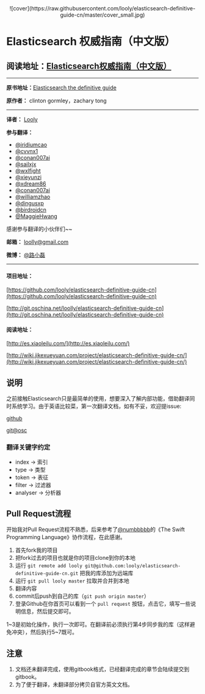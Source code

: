 <center>![cover](https://raw.githubusercontent.com/looly/elasticsearch-definitive-guide-cn/master/cover_small.jpg)</center>

# Elasticsearch 权威指南（中文版）

## 阅读地址：[Elasticsearch权威指南（中文版）](http://es.xiaoleilu.com/)

----------------------------------------

**原书地址：**[Elasticsearch the definitive guide](https://github.com/elasticsearch/elasticsearch-definitive-guide)

**原作者：** clinton gormley，zachary tong

----------------------------------------

**译者：** [Looly](http://www.xiaoleilu.com)

**参与翻译：**
* [@iridiumcao](https://github.com/iridiumcao)
* [@cvvnx1](https://github.com/cvvnx1)
* [@conan007ai](https://github.com/conan007ai)
* [@sailxjx](https://github.com/sailxjx)
* [@wxlfight](https://github.com/wxlfight)
* [@xieyunzi](https://github.com/xieyunzi)
* [@xdream86](https://github.com/xdream86)
* [@conan007ai](https://github.com/conan007ai)
* [@williamzhao](https://github.com/williamzhao)
* [@dingusxp](https://github.com/dingusxp)
* [@birdroidcn](https://github.com/birdroidcn)
* [@MaggieHwang](https://github.com/MaggieHwang)

感谢参与翻译的小伙伴们~~

**邮箱：** loolly@gmail.com

**微博：** [@路小磊](http://weibo.com/loolly)

----------------------------------------

#### 项目地址：

[https://github.com/looly/elasticsearch-definitive-guide-cn](https://github.com/looly/elasticsearch-definitive-guide-cn)

[http://git.oschina.net/loolly/elasticsearch-definitive-guide-cn](http://git.oschina.net/loolly/elasticsearch-definitive-guide-cn)

#### 阅读地址：

[http://es.xiaoleilu.com/](http://es.xiaoleilu.com/)

[http://wiki.jikexueyuan.com/project/elasticsearch-definitive-guide-cn/](http://wiki.jikexueyuan.com/project/elasticsearch-definitive-guide-cn/)

## 说明
之前接触Elasticsearch只是最简单的使用，想要深入了解内部功能，借助翻译同时系统学习。由于英语比较菜，第一次翻译文档，如有不妥，欢迎提issue:

[github](https://github.com/looly/elasticsearch-definitive-guide-cn)

[git@osc](http://git.oschina.net/loolly/elasticsearch-definitive-guide-cn/issues)

### 翻译关键字约定
* index -> 索引
* type -> 类型
* token -> 表征
* filter -> 过滤器
* analyser -> 分析器

## Pull Request流程

开始我对Pull Request流程不熟悉，后来参考了[@numbbbbb](https://github.com/numbbbbb)的《The Swift Programming Language》协作流程，在此感谢。

1. 首先fork我的项目
2. 把fork过去的项目也就是你的项目clone到你的本地
3. 运行 `git remote add looly git@github.com:looly/elasticsearch-definitive-guide-cn.git` 把我的库添加为远端库
4. 运行 `git pull looly master` 拉取并合并到本地
5. 翻译内容
6. commit后push到自己的库（`git push origin master`）
7. 登录Github在你首页可以看到一个 `pull request` 按钮，点击它，填写一些说明信息，然后提交即可。

1~3是初始化操作，执行一次即可。在翻译前必须执行第4步同步我的库（这样避免冲突），然后执行5~7既可。

## 注意

1. 文档还未翻译完成，使用gitbook格式，已经翻译完成的章节会陆续提交到gitbook。
2. 为了便于翻译，未翻译部分拷贝自官方英文文档。
